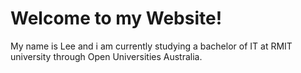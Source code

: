 # Welcome to my Website!

My name is Lee and i am currently studying a bachelor of IT at RMIT university through Open Universities Australia.
